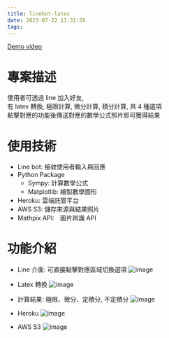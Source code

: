 ```yaml
---
title: linebot-latex
date: 2023-07-22 11:31:59
tags:
---
```


[Demo video](https://youtu.be/8Zs-yPdhx2s)

# 專案描述

使用者可透過 line 加入好友,  
有 latex 轉換, 極限計算, 微分計算, 積分計算, 共 4 種選項  
點擊對應的功能後傳送對應的數學公式照片即可獲得結果

# 使用技術

- Line bot: 接收使用者輸入與回應
- Python Package
  - Sympy: 計算數學公式
  - Matplotlib: 繪製數學圖形
- Heroku: 雲端託管平台
- AWS S3: 儲存來源與結果照片
- Mathpix API:　圖片辨識 API

# 功能介紹

- Line 介面: 可直接點擊對應區域切換選項
  ![image](linebot.jpg)
- Latex 轉換
  ![image](latex.png)

- 計算結果: 極限、微分、定積分, 不定積分
  ![image](compute.png)
- Heroku
  ![image](heroku.png)
- AWS S3
  ![image](aws.png)

